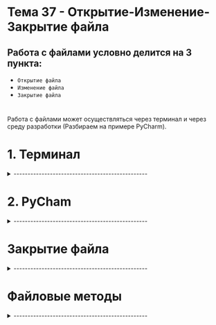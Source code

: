 #  Тема 37 - Открытие-Изменение-Закрытие файла

## Работа с файлами условно делится на 3 пункта:

- `Открытие файла`
- `Изменение файла`
- `Закрытие файла`
#
Работа с файлами может осуществляться через терминал и через среду разработки (Разбираем на примере PyCharm).

# 1. Терминал
<details>
  <summary>------------------------------------------------</summary>

<details>
  <summary>Расположение файла файла</summary>

- Открытие файла начинается с расположения нужного файла.  
Для того, что бы открыть файл нужно перейти в директорию, в которой этот файл расположен.

<details>
  <summary>Linux:</summary>
    
1. Открыть терминал.
2. Использовать команду `cd (change directory)` с указанием полного или относительного пути к целевой директории. 
```
# Переход в директорию по полному пути
cd /home/ИмяПользователя/Documents

# Переход в директорию по относительному пути
cd ~/Documents
```
#
</details>

<details>
  <summary>Windows:</summary>
  
1. Открыть командную строку `(cmd)` или `PowerShell`.
2. Использовать команду `cd` с указанием полного или относительного пути. 
```
# Переход в директорию по полному пути
cd C:\Users\ИмяПользователя\Documents

# Переход в директорию по относительному пути
cd Documents
```
#
  </details>
  
#
</details>


#
</details>

#


















# 2. PyCham
<details>
  <summary>------------------------------------------------</summary>


<details>
  <summary>Расположение файла</summary>

Что бы открыть файл в PyCharm нужно поместить его в директорию действующего проекта`:

<details>
  <summary>Linux:</summary>
  
1) На Ubuntu:  
- Помести файл `example.txt` внутрь директории проекта `/Home/it_folder/PyCharm_projects/ПоколениеPython_PRO`. Таким образом, структура проекта может выглядеть так:
  
```
/Home/it_folder/PyCharm_projects/ПоколениеPython_PRO
|-- example.txt
|-- другие_файлы_проекта
|-- ...
```
#
</details>

<details>
  <summary>Windows:</summary>
2) На Windows:
- Помести файл `example.txt` внутрь директории проекта `C:\it\JetBrains\PyCharm Projects\Stepik\ПоколениеPython_Pro`. Структура проекта на Windows может быть подобной:

```
C:\it\JetBrains\PyCharm Projects\Stepik\ПоколениеPython_Pro
|-- example.txt
|-- другие_файлы_проекта
|-- ...
```
</details>

</details>

<details>
  <summary>Открытие файла</summary>
  
- `[open('file_name', 'acsess_mode', encoding='utf-8')]` - функция открывающая файл.

     - `['file_name']` - Имя открываемого файла, или путь к нему (Обязательно в кавычках).
     - `['acsess_mode']` - Режим доступа к файлу (по умолчанию 'r'). Это способ, каким ты открываешь файл, чтобы сказать программе, как ты собираешься использовать этот файл.
     - `[encoding='utf-8']`- Указание кодировки файла. РЕКОМНЕНДУЕТСЯ!
 
- При открытии файла функцией `[open()]` в переменную попадает ссылка на файл.
- `[my_file.close()]` - закрывающий метод. При работе с функцией `[open()]` обязателен!
```
my_file = open('example.txt', 'r+')
.
. Здесь происходит изменение файла.
.
my_file.close()
```
- Режимыдоступа к файлу:
```
1) [r] - (read) Только чтение. Файл открытый в таком режиме изменить не получится.
2) [w] - (write) Только запись. Если файл уже существует, стереть его содержимое. Если файл не существует, он будет создан.
3) [a] - (append) Открыть файл для записи. Данные будут добавлены в конец файла. Если файл не существует, он будет создан.
4) [r+] - (read + Write) Открыть файл для чтения и записи. В этом режиме происходит частичная перезапись содержимого файла. Данные в файл, они начинают записываться с той позиции в файле, на которой находится текущий указатель файла (file pointer). Указатель файла устанавливается на начало файла, и если ты пишешь, например, 10 символов, они заменяют первые 10 символов в файле.
5) [x] - Создать новый файл в режиме записи. Если файл существует, произойдет ошибка.
```
#
- Для работы с бинарными файлами используются те же режимы доступа, только с препиской `[b]`

     - `[rb]`, `[wb]`, `[ab]`, `[rb+]`, `[xb]`.
#

## Менеджер контекста

- Конструкция создающая контекст для работы с файлом называется менеджер контекста:

     - `[with]` - ключевое слово, для создания менеджево контекста.
     - `[open()]` - функция открывает файл, и ее результат (файловый объект) присваивается псевдониму (например, file).
     - `[as file]` - Псевдоним (в данном случае file) становится именем, по которому можно обращаться к файловому объекту внутри блока with.
```
with open('example.txt', 'r') as file:
    # Тут выполняются операции с файлом, благодаря контексту
# Файл автоматически закрывается при выходе из блока with
```
- Один и тот же менеджер контекста (with), можно использовать чтобы открывать файл в разных режимах в пределах одного блока кода. После завершения работы с файлом в одном режиме, он закроется, и можно будет снова открыть его в другом режиме в том же блоке with.
```
with open('example.txt', 'r') as file:
    content = file.read()
    print(content)

with open('example.txt', 'a') as file:
    file.write('\nNew line added')

with open('example.txt', 'r') as file:
    updated_content = file.read()
    print(updated_content)
```
</details>
<details>
  <summary>Изменение файла</summary>

## Чтение файла
- При открытии файла функцией `[open()]` в переменную попадает ссылка на файл.
- Для чтения содержимого открытого для чтения файла используются три файловых метода:

1) `[read(size=-1)]` - Читает из файла определенное количество байт (если size указан) или весь файл (если size не указан или равен -1). Возвращает считанные данные в виде строки. Перемещает указатель файла в конец прочитанных данных. 
3) `[readline()]` - читает строку, на которой установлена "каретка" (или указатель файла) в данный момент. Перемещает указатель файла на следующую строку. 
4) `[readlines()]` - считывает все строки из файла и возвращает список из всех считанных строк (одна строка — один элемент списка). При этом, каждая строка в списке заканчивается символом переноса строки  `['\n']`
#
## Запись данных в файл

- Для записи данных в файл используется два метода:

1) `[write()]` - Записывает строку в файл. Если файл открыт в режиме 'w', это перезапишет содержимое файла. Если файл открыт в режиме 'a', это добавит строку в конец файла (В конец последней строки).
```
with open('example.txt', 'w') as file:
    file.write('Hello, World!')
```
2) `[writelines()]` - Записывает список строк в файл. Если файл открыт в режиме 'w', то метод writelines перезапишет содержимое файла списком строк. Если файл открыт в режиме 'a', то добавит список строк в конец файла, при этом каждая строка будет добавлена как новая строка в файле, а не в конец последней строки.
```
with open('example.txt', 'w') as file:
    lines = ['Line 1\n', 'Line 2\n', 'Line 3\n']
    file.writelines(lines)
```
#
## Запись в файл с помощью функции print()
- Для записи данных в файл можно также использовать встроенную функцию print(). Для этого нужно передать ей еще один именованный аргумент file, указывающий на открытый файл. При этом функция print() автоматически добавляет переход на новую строку.
```
with open('example.txt', 'a') as file:
    print('Джoн Локк', file=file)
    print('Дэвид Хьюм', file=file)
    print('Эдмyнд Берк', file=file)
```
  
</details>


</details>

</details>



#

# Закрытие файла
<details>
 <summary>------------------------------------------------</summary>

- Закрытие файла происходит либо автоматически, используя менеджер контекста.
- Либо принудительно, при помощи метода `[file.close()]` по окончании работы с файлом

</details>

#









# Файловые методы
<details>
 <summary>------------------------------------------------</summary>

1) `[file = open(file, mode='r', encoding=None)]` - используется для открытия файла в Python. Вот его общее определение:
```
with open('example.txt', 'r', newline='\n') as file:
    print(file.read())
```
#
2) `[file.close()]` - используется для закрытия открытого файла в Python. Конструкция With закрывает файл автоматически.
```
# Открываем файл для чтения
file = open('example.txt', 'r', encoding='utf-8')

# Читаем содержимое файла
content = file.read()
print(content)

# Закрываем файл после использования
file.close()
```
#
3) `[file.next()]` - используется для чтения следующей строки из файла.
```
# Открываем файл для чтения
with open('example.txt', 'r', encoding='utf-8') as file:
    
    # Читаем первую строку
    line1 = next(file)
    print("Первая строка:", line1)
    
    # Читаем вторую строку
    line2 = next(file)
    print("Вторая строка:", line2)
```
#
4) `[read(size=-1)]` - Читает из файла определенное количество байт (если size указан) или весь файл (если size не указан или равен -1). Возвращает считанные данные в виде строки. Перемещает указатель файла в конец прочитанных данных.
#
5) `[readline()]` - читает строку, на которой установлена "каретка" (или указатель файла) в данный момент. Перемещает указатель файла на следующую строку.
#
6) `[readlines()]` - считывает все строки из файла и возвращает список из всех считанных строк (одна строка — один элемент списка). При этом, каждая строка в списке заканчивается символом переноса строки  `['\n']`
#
7) `[write()]` - Записывает строку в файл. Если файл открыт в режиме 'w', это перезапишет содержимое файла. Если файл открыт в режиме 'a', это добавит строку в конец файла (В конец последней строки).
```
with open('example.txt', 'w') as file:
    file.write('Hello, World!')
```
8) `[writelines()]` - Записывает список строк в файл. Если файл открыт в режиме 'w', то метод writelines перезапишет содержимое файла списком строк. Если файл открыт в режиме 'a', то добавит список строк в конец файла, при этом каждая строка будет добавлена как новая строка в файле, а не в конец последней строки.
```
with open('example.txt', 'w') as file:
    lines = ['Line 1\n', 'Line 2\n', 'Line 3\n']
    file.writelines(lines)
```
#
9) `[file.seek(n)]` - перемещает каретку в указанное по счету симфолов место.
```
with open(example.txt', 'r', encoding='utf-8') as file:
    
    # Читаем первые 10 символов
    content_part1 = file.read(10)
    print("Прочитано первых 10 символов:", content_part1)
    
    # Перемещаем указатель на начало файла
    file.seek(0)
```
#
10) `[file.tell()]` - Возвращает текущую позицию указателя чтения/записи в файле в байтах.
#
11) `[file.fileno()]` - возвращает целочисленный файловый дескриптор (file descriptor), связанный с открытым файлом. Файловый дескриптор представляет собой уникальный идентификатор файла в системе.
```
file_path = 'example.txt'

with open(file_path, 'r', encoding='utf-8') as file:
    
    # Получаем файловый дескриптор
    file_descriptor = file.fileno()
    print("Файловый дескриптор:", file_descriptor)
```
#
</details>
